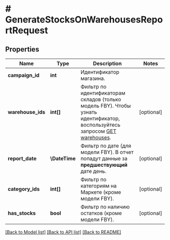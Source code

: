 # # GenerateStocksOnWarehousesReportRequest

## Properties

Name | Type | Description | Notes
------------ | ------------- | ------------- | -------------
**campaign_id** | **int** | Идентификатор магазина. |
**warehouse_ids** | **int[]** | Фильтр по идентификаторам складов (только модель FBY). Чтобы узнать идентификатор, воспользуйтесь запросом [GET warehouses](../../reference/warehouses/getFulfillmentWarehouses.md). | [optional]
**report_date** | **\DateTime** | Фильтр по дате (для модели FBY). В отчет попадут данные за **предшествующий** дате день. | [optional]
**category_ids** | **int[]** | Фильтр по категориям на Маркете (кроме модели FBY). | [optional]
**has_stocks** | **bool** | Фильтр по наличию остатков (кроме модели FBY). | [optional]

[[Back to Model list]](../../README.md#models) [[Back to API list]](../../README.md#endpoints) [[Back to README]](../../README.md)
